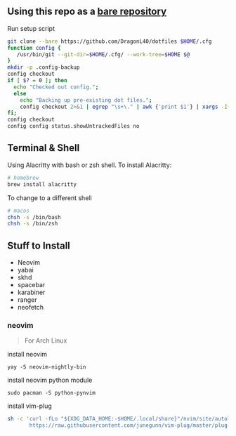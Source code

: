 ## Using this repo as a [bare repository](https://www.atlassian.com/git/tutorials/dotfiles)
Run setup script
```bash
git clone --bare https://github.com/DragonL40/dotfiles $HOME/.cfg
function config {
   /usr/bin/git --git-dir=$HOME/.cfg/ --work-tree=$HOME $@
}
mkdir -p .config-backup
config checkout
if [ $? = 0 ]; then
  echo "Checked out config.";
  else
    echo "Backing up pre-existing dot files.";
    config checkout 2>&1 | egrep "\s+\." | awk {'print $1'} | xargs -I{} mv {} .config-backup/{}
fi;
config checkout
config config status.showUntrackedFiles no
```

## Terminal & Shell
Using Alacritty with bash or zsh shell.
To install Alacritty:
```bash
# homebrew
brew install alacritty
```
To change to a different shell
```bash
# macos
chsh -s /bin/bash
chsh -s /bin/zsh
```

## Stuff to Install
+ Neovim
+ yabai
+ skhd
+ spacebar
+ karabiner
+ ranger
+ neofetch

### neovim
> For Arch Linux

install neovim 
```
yay -S neovim-nightly-bin
```
install neovim python module
```
sudo pacman -S python-pynvim
```
install vim-plug
```sh
sh -c 'curl -fLo "${XDG_DATA_HOME:-$HOME/.local/share}"/nvim/site/autoload/plug.vim --create-dirs \
       https://raw.githubusercontent.com/junegunn/vim-plug/master/plug.vim'
```

